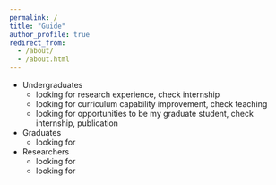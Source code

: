 ```yaml
---
permalink: /
title: "Guide"
author_profile: true
redirect_from: 
  - /about/
  - /about.html
---
```


- Undergraduates
  * looking for research experience, check internship
  * looking for curriculum capability improvement, check teaching
  * looking for opportunities to be my graduate student, check internship, publication
- Graduates
  * looking for
- Researchers
  * looking for
  * looking for
